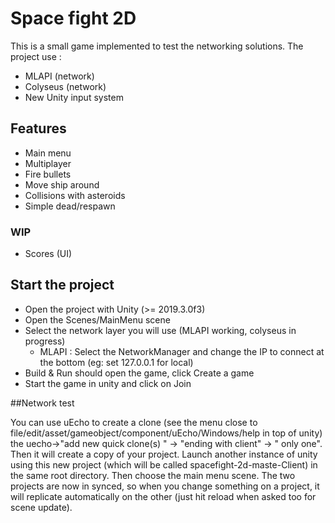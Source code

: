 # Space fight 2D

This is a small game implemented to test the networking solutions. The project use :

- MLAPI (network)
- Colyseus (network)
- New Unity input system 

## Features

- Main menu
- Multiplayer
- Fire bullets
- Move ship around
- Collisions with asteroids
- Simple dead/respawn


### WIP

- Scores (UI)


## Start the project

- Open the project with Unity (>= 2019.3.0f3)
- Open the Scenes/MainMenu scene
- Select the network layer you will use (MLAPI working, colyseus in progress)
  - MLAPI : Select the NetworkManager and change the IP to connect at the bottom (eg: set 127.0.0.1 for local)
- Build & Run should open the game, click Create a game
- Start the game in unity and click on Join

##Network test

You can use uEcho to create a clone (see the menu close to file/edit/asset/gameobject/component/uEcho/Windows/help in top of unity)   the uecho->"add new quick clone(s) " -> "ending with client" -> " only one". Then it will create a copy of your project. Launch another instance of unity using this new project (which will be called spacefight-2d-maste-Client) in the same root directory. Then choose the main menu scene.
The two projects are now in synced, so when you change something on a project, it will replicate automatically on the other (just hit reload when asked too for scene update). 
